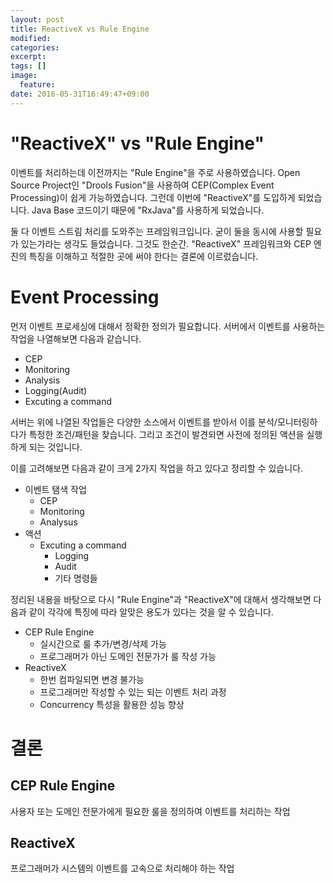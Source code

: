 ```yaml
---
layout: post
title: ReactiveX vs Rule Engine
modified:
categories: 
excerpt:
tags: []
image:
  feature:
date: 2016-05-31T16:49:47+09:00
---
```


# "ReactiveX" vs "Rule Engine"

이벤트를 처리하는데 이전까지는 "Rule Engine"을 주로 사용하였습니다. Open Source Project인 "Drools Fusion"을 사용하여 CEP(Complex Event Processing)이 쉽게 가능하였습니다. 그런데 이번에 "ReactiveX"를 도입하게 되었습니다. Java Base 코드이기 때문에 "RxJava"를 사용하게 되었습니다.

둘 다 이벤트 스트림 처리를 도와주는 프레임워크입니다. 굳이 둘을 동시에 사용할 필요가 있는가라는 생각도 들었습니다. 그것도 한순간. "ReactiveX" 프레임워크와  CEP 엔진의 특징을 이해하고 적절한 곳에 써야 한다는 결론에 이르렀습니다.

# Event Processing

먼저 이벤트 프로세싱에 대해서 정확한 정의가 필요합니다. 서버에서 이벤트를 사용하는 작업을 나열해보면 다음과 같습니다.

- CEP
- Monitoring
- Analysis
- Logging(Audit)
- Excuting a command

서버는 위에 나열된 작업들은 다양한 소스에서 이벤트를 받아서 이를 분석/모니터링하다가 특정한 조건/패턴을 찾습니다. 그리고 조건이 발견되면 사전에 정의된 액션을 실행하게 되는 것입니다.

이를 고려해보면 다음과 같이 크게 2가지 작업을 하고 있다고 정리할 수 있습니다.

- 이벤트 탬색 작업
    + CEP
    + Monitoring
    + Analysus
- 액션
    + Excuting a command
        * Logging
        * Audit
        * 기타 명령들

정리된 내용을 바탕으로 다시 "Rule Engine"과 "ReactiveX"에 대해서 생각해보면 다음과 같이 각각에 특징에 따라 알맞은 용도가 있다는 것을 알 수 있습니다.

- CEP Rule Engine
    + 실시간으로 룰 추가/변경/삭제 가능
    + 프로그래머가 아닌 도메인 전문가가 룰 작성 가능
- ReactiveX
    + 한번 컴파일되면 변경 불가능
    + 프로그래머만 작성할 수 있는 되는 이벤트 처리 과정
    + Concurrency 특성을 활용한 성능 향상

# 결론

## CEP Rule Engine

사용자 또는 도메인 전문가에게 필요한 룰을 정의하여 이벤트를 처리하는 작업

## ReactiveX

프로그래머가 시스템의 이벤트를 고속으로 처리해야 하는 작업

